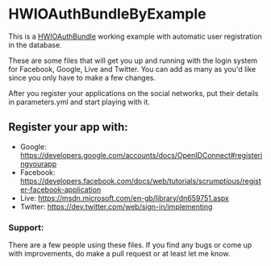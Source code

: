 # HWIOAuthBundleByExample 
This is a [HWIOAuthBundle](https://github.com/hwi/HWIOAuthBundle) working example with automatic user registration in the database.

These are some files that will get you up and running with the login system for Facebook, Google, Live and Twitter. You can add as many as you'd like since you only have to make a few changes.

After you register your applications on the social networks, put their details in parameters.yml and start playing with it.

## Register your app with:
* Google: https://developers.google.com/accounts/docs/OpenIDConnect#registeringyourapp
* Facebook: https://developers.facebook.com/docs/web/tutorials/scrumptious/register-facebook-application
* Live: https://msdn.microsoft.com/en-gb/library/dn659751.aspx
* Twitter: https://dev.twitter.com/web/sign-in/implementing

### Support:
There are a few people using these files. If you find any bugs or come up with improvements, do make a pull request or at least let me know.
